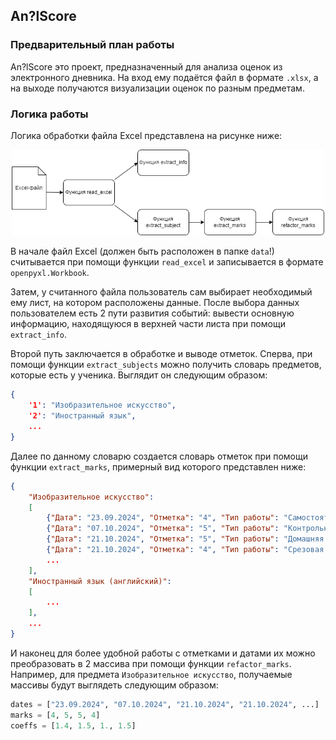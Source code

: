 ## An?lScore

### Предварительный план работы
An?lScore это проект, предназначенный для анализа оценок из электронного дневника. На вход ему подаётся файл в формате `.xlsx`, а на выходе получаются визуализации оценок по разным предметам.

### Логика работы
Логика обработки файла Excel представлена на рисунке ниже:

<p align="center">
    <img src="./pics/логика_работы.png" width="500">
</p>

В начале файл Excel (должен быть расположен в папке `data`!) считывается при помощи функции `read_excel` и записывается в формате `openpyxl.Workbook`.

Затем, у считанного файла пользователь сам выбирает необходимый ему лист, на котором расположены данные. После выбора данных пользователем есть 2 пути развития событий: вывести основную информацию, находящуюся в верхней части листа при помощи `extract_info`.

Второй путь заключается в обработке и выводе отметок. Сперва, при помощи функции `extract_subjects` можно получить словарь предметов, которые есть у ученика. Выглядит он следующим образом:
```json
{
    '1': "Изобразительное искусство",
    '2': "Иностранный язык",
    ...
}
```

Далее по данному словарю создается словарь отметок при помощи функции `extract_marks`, примерный вид которого представлен ниже:
```json
{
    "Изобразительное искусство": 
    [
        {"Дата": "23.09.2024", "Отметка": "4", "Тип работы": "Самостоятельная работа", "Коэффициент": "1.4"},
        {"Дата": "07.10.2024", "Отметка": "5", "Тип работы": "Контрольная работа", "Коэффициент": "1.5"},
        {"Дата": "21.10.2024", "Отметка": "5", "Тип работы": "Домашняя работа", "Коэффициент": "1"},
        {"Дата": "21.10.2024", "Отметка": "4", "Тип работы": "Срезовая работа", "Коэффициент": "1.5"},
        ...
    ],
    "Иностранный язык (английский)":
    [
        ...
    ],
    ...
}
```

И наконец для более удобной работы с отметками и датами их можно преобразовать в 2 массива при помощи функции `refactor_marks`. Например, для предмета `Изобразительное искусство`, получаемые массивы будут выглядеть следующим образом:
```python
dates = ["23.09.2024", "07.10.2024", "21.10.2024", "21.10.2024", ...]
marks = [4, 5, 5, 4]
coeffs = [1.4, 1.5, 1., 1.5]
```